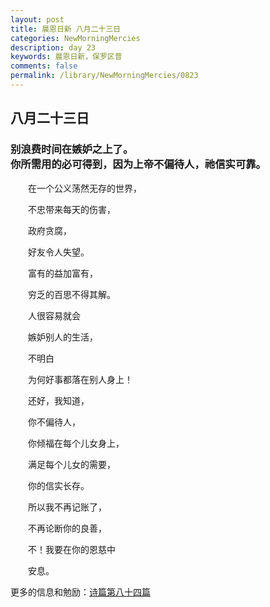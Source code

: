 ```yaml
---
layout: post
title: 晨恩日新 八月二十三日
categories: NewMorningMercies
description: day 23
keywords: 晨恩日新，保罗区普
comments: false
permalink: /library/NewMorningMercies/0823
---
```


## 八月二十三日

### 别浪费时间在嫉妒之上了。 <br> 你所需用的必可得到，因为上帝不偏待人，祂信实可靠。

&emsp;&emsp;在一个公义荡然无存的世界，

&emsp;&emsp;不忠带来每天的伤害，

&emsp;&emsp;政府贪腐，

&emsp;&emsp;好友令人失望。

&emsp;&emsp;富有的益加富有，

&emsp;&emsp;穷乏的百思不得其解。

&emsp;&emsp;人很容易就会

&emsp;&emsp;嫉妒别人的生活，

&emsp;&emsp;不明白

&emsp;&emsp;为何好事都落在别人身上！

&emsp;&emsp;还好，我知道，

&emsp;&emsp;你不偏待人，

&emsp;&emsp;你倾福在每个儿女身上，

&emsp;&emsp;满足每个儿女的需要，

&emsp;&emsp;你的信实长存。

&emsp;&emsp;所以我不再记账了，

&emsp;&emsp;不再论断你的良善，

&emsp;&emsp;不！我要在你的恩慈中

&emsp;&emsp;安息。

更多的信息和勉励：[诗篇第八十四篇]()
